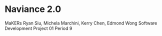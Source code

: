 # Naviance 2.0
MaKERs
Ryan Siu, Michela Marchini, Kerry Chen, Edmond Wong
Software Development
Project 01
Period 9
